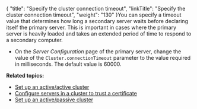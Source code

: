 {
    "title": "Specify the cluster connection timeout",
    "linkTitle": "Specify the cluster connection timeout",
    "weight": "130"
}You can specify a timeout value that determines how long a secondary server waits before declaring itself the primary server. This is important in cases where the primary server is heavily loaded and takes an extended period of time to respond to a secondary computer.

-   On the *Server Configuration* page of the primary server, change the value of the `Cluster.connectionTimeout` parameter to the value required in milliseconds. The default value is 60000.

**Related topics:**

-   [Set up an active/active cluster](../t_st_setup_active-active_cluster)
-   [Configure servers in a cluster to trust a certificate](../t_st_configure_servers_cluste_trust_certificate)
-   [Set up an active/passive cluster](../t_st_setup_active-passive_cluster)
